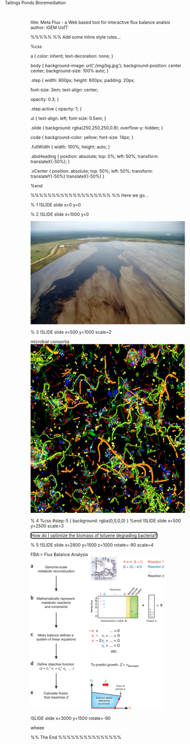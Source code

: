 title: Meta Flux - a Web based tool for interactive flux balance analsis
author: iGEM UofT


%%%%%
%% Add some inline style rules...

%css

a {
  color: inherit;
  text-decoration: none;
}

body {
  background-image: url('./img/bg.jpg');
  background-position: center center;
  background-size: 100% auto;
}

.step {
  width: 800px;
  height: 600px;
  padding: 20px;

  font-size: 3em;
  text-align: center;

  opacity: 0.3;
}

.step.active {
  opacity: 1;
}

ul {
    text-align: left;
    font-size: 0.5em;
}

.slide {
  background: rgba(250,250,250,0.9);
  overflow-y: hidden;
}

code {
  background-color: yellow;
  font-size: 14px;
}

.fullWidth {
    width: 100%;
    height: auto;
}

.absHeading {
    position: absolute;
    top: 0%;
    left: 50%;
    transform: translateX(-50%);
}

.vCenter {
    position: absolute;
    top: 50%;
    left: 50%;
    transform: translateY(-50%) translateX(-50%)
}

%end

<!-- bower:js -->
<!-- endbower -->

<script>
var stats = {
    begin: function() {
        return;
    },
    end: function() {
        return;
    }
}
</script>

<script src="https://code.jquery.com/jquery-1.11.3.min.js"></script>

<!-- <script src="https://cdnjs.cloudflare.com/ajax/libs/d3/3.5.6/d3.js"></script>
<script src="http://45.55.193.224/fba-webapp-fresh/src/iJO1366.js"></script>
 <script src="http://45.55.193.224/fba-webapp-fresh/src/lib/bundle-coffee.js"></script> -->




%%%%%%%%%%%%%%%%%%%
%% Here we go...


% 1
!SLIDE slide x=0 y=0
<canvas id="canvas"></canvas>

% 2
!SLIDE slide x=1000 y=0

<span style="position: absolute; top: 0%; left: 15%;">Tailings Ponds Bioremediation</span>

<img src="./img/tailings-pond.jpg" class="fullWidth"/>

% 3
!SLIDE slide x=500 y=1000 scale=2

<span class="absHeading">microbial consortia</span>
<img src="./img/consortia.jpg" style="width: auto; height: 550px;" />

% 4
%css
#step-5 {
    background: rgba(0,0,0,0)
}
%end
!SLIDE slide x=500 y=2500 scale=3

<span class="vCenter" style="background-color: rgba(255,255,255,0.8); border-radius: 5px; border: 2px solid black;">
How do I optimize the biomass of toluene degrading bacteria?
</span>

% 5
!SLIDE slide x=2800 y=1500 z=1000 rotate=-90 scale=4

FBA:= Flux Balance Analysis
<img src="./img/fba.gif" style="height: 500px; width: auto;" />

!SLIDE slide x=3000 y=1500 rotate=-90

wheee
<canvas id="canvas2"></canvas>
<script>
system = new FBA.System({
        width: 200,
        height: 200,
        backgroundColour: 'white',
        metaboliteRadius: 10,
        useStatic: false,
        everything: true,
        hideObjective: true
})
</script>

%% The End
%%%%%%%%%%%%%%%





<script type="text/javascript">
// rAF polyfill in external js file

main = function() {
	// Declare some globals
	var canvas = document.getElementById('canvas');
	var ctx = canvas.getContext('2d');
	var W = $('#step-1').width();
	var H = $('#step-1').height();
	var cx = parseInt(W/2);
	var cy = parseInt(H/2);
  var startTime = (new Date()).getTime();

	// Set the canvas dimensions
	canvas.width = W;
	canvas.height = H;

	// Parameters
	var bgColour = '#212121';

  // Animation object
	window.ANIM = window.ANIM || {};

	ANIM.pause = function() {
		window.cancelAnimationFrame(ANIM.core.animationFrame);
	};

	ANIM.play = function() {
		ANIM.core.then = Date.now();
		ANIM.core.frame();
	};

	ANIM.core = {
		frame: function() {
			ANIM.core.setDelta();
			ANIM.core.update();
			ANIM.core.render();
			ANIM.core.animationFrame = window.requestAnimationFrame(ANIM.core.frame);
		},
		setDelta: function() {
			ANIM.core.now = Date.now();
			ANIM.core.delta = (ANIM.core.now - ANIM.core.then) / 1000;
			// seconds since last frame
			ANIM.core.then = ANIM.core.now;
		},
		update: function() {
			// Update values here
      var timeDelta = (new Date()).getTime();
      circles.forEach(function(circle){
        circle.y += Math.sin((timeDelta * 2*Math.PI) / circle.xPeriod ) * circle.xMultiplier;
      	circle.x += Math.cos((timeDelta * 2*Math.PI) / circle.yPeriod ) * circle.yMultiplier;
      });
      lines = genLines();
		},
		render: function() {
      // clear and render new frame
			clearCanvas();
      circles.forEach(function(circle){
        drawCircle(circle);
      });
      lines.forEach(function(line) {
        drawLine(line);
      });
      ctx.font="20px Ubuntu";
      ctx.fillText("iGEM UofT",cx-220,cy+20);
      ctx.font="40px Ubuntu";
			ctx.fillText("computational",cx-220,cy+60);
      ctx.fillText("biology",cx-160,cy+100);
		}
	};

	// Fill canvas with bgColour
	clearCanvas();

  // Initialize objects here
  var circles = [{
    x: cx-75,
    y: cy-30,
    r: 20,
    xPeriod: 1000,
    yPeriod: 250,
    xMultiplier: 1,
    yMultiplier: 1,
    arcWidth: 10,
    colour: 'grey',
    fill: true
  }, {
    x: cx+75,
    y: cy+20,
    r: 20,
    xPeriod: 250,
    yPeriod: 250,
    xMultiplier: 1,
    yMultiplier: 1,
    arcWidth: 10,
    colour: 'grey',
    fill: true
  }, {
    x: cx-40,
    y: cy-80,
    r: 10,
    xPeriod: 1000,
    yPeriod: 2000,
    xMultiplier: 1,
    yMultiplier: 1,
    arcWidth: 2,
    colour: 'grey',
    fill: false
  }, {
    x: cx+120,
    y: cy-40,
    r: 10,
    xPeriod: 3000,
    yPeriod: 4000,
    xMultiplier: 1,
    yMultiplier: 1,
    arcWidth: 2,
    colour: 'grey',
    fill: false
  }, {
    x: cx+50,
    y: cy+100,
    r: 10,
    xPeriod: 1000,
    yPeriod: 1000,
    xMultiplier: 1,
    yMultiplier: 1,
    arcWidth: 2,
    colour: 'grey',
    fill: false
  }]

  var lines = genLines();

	// Start the animation
	ANIM.play();

	// Functions
	function clearCanvas() {
		ctx.fillStyle = bgColour;
		ctx.fillRect(0, 0, W, H);
	}

  function drawCircle(circle) {
		ctx.beginPath();
		ctx.arc(circle.x,circle.y,circle.r,0,2*Math.PI);
		ctx.lineWidth = circle.arcWidth;
		ctx.strokeStyle = circle.colour;
    ctx.fillStyle = circle.colour;
		ctx.stroke();
    if (circle.fill) {
      ctx.fill();
    }
	}

  function drawLine(line) {
   	ctx.beginPath();
    ctx.moveTo(line.x1, line.y1);
    ctx.lineTo(line.x2, line.y2);
    ctx.lineWidth = line.width;
    ctx.strokeStyle = line.colour;
    ctx.stroke();
  }

  function genLines() {
    var lines = new Array();

    lines.push({
      x1: circles[0].x,
      y1: circles[0].y,
      x2: circles[1].x,
      y2: circles[1].y,
      width: 5,
      color: 'grey'
    }, {
      x1: circles[0].x,
      y1: circles[0].y,
      x2: circles[2].x,
      y2: circles[2].y,
      width: 2,
      color: 'grey'
    }, {
      x1: circles[1].x,
      y1: circles[1].y,
      x2: circles[3].x,
      y2: circles[3].y,
      width: 2,
      color: 'grey'
    }, {
      x1: circles[1].x,
      y1: circles[1].y,
      x2: circles[4].x,
      y2: circles[4].y,
      width: 2,
      color: 'grey'
    });

    return lines;
  }
}

window.onload = function() {
	main();
}

</script>
